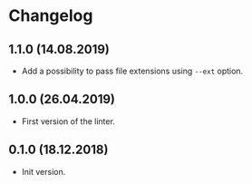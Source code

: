 # Changelog

## 1.1.0 (14.08.2019)

* Add a possibility to pass file extensions using `--ext` option.

## 1.0.0 (26.04.2019)

* First version of the linter. 

## 0.1.0 (18.12.2018)

* Init version.
